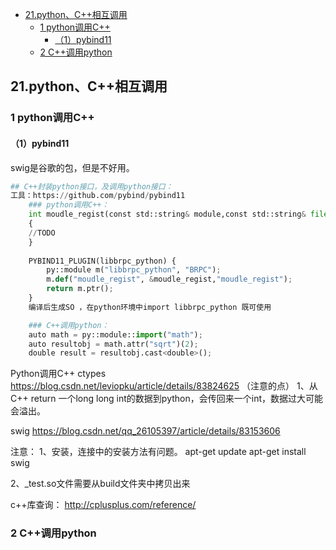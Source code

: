 

- [21.python、C++相互调用](#21pythonc相互调用)
  - [1 python调用C++](#1-python调用c)
    - [（1）pybind11](#1pybind11)
  - [2 C++调用python](#2-c调用python)


## 21.python、C++相互调用

### 1 python调用C++

#### （1）pybind11

swig是谷歌的包，但是不好用。

```python
## C++封装python接口，及调用python接口：
工具：https://github.com/pybind/pybind11
    ### python调用C++：
    int moudle_regist(const std::string& module,const std::string& file = "")
    {
    //TODO
    }
     
    PYBIND11_PLUGIN(libbrpc_python) {
        py::module m("libbrpc_python", "BRPC");
        m.def("moudle_regist", &moudle_regist,"moudle_regist");
        return m.ptr();
    }
    编译后生成SO ，在python环境中import libbrpc_python 既可使用

    ### C++调用python：
    auto math = py::module::import("math");
    auto resultobj = math.attr("sqrt")(2);
    double result = resultobj.cast<double>();
```





Python调用C++
ctypes
https://blog.csdn.net/leviopku/article/details/83824625
（注意的点）
1、从C++ return 一个long long int的数据到python，会传回来一个int，数据过大可能会溢出。

swig
https://blog.csdn.net/qq_26105397/article/details/83153606

注意：
1、安装，连接中的安装方法有问题。
apt-get update
apt-get install swig

2、_test.so文件需要从build文件夹中拷贝出来





c++库查询：
http://cplusplus.com/reference/


### 2 C++调用python


